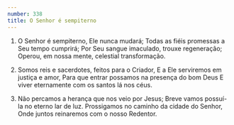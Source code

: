 ```yaml
---
number: 338
title: O Senhor é sempiterno
---
```


1. O Senhor é sempiterno, Ele nunca mudará;
  Todas as fiéis promessas a Seu tempo cumprirá;
  Por Seu sangue imaculado, trouxe regeneração;
  Operou, em nossa mente, celestial transformação.

2. Somos reis e sacerdotes, feitos para o Criador,
  E a Ele serviremos em justiça e amor,
  Para que entrar possamos na presença do bom Deus
  E viver eternamente com os santos lá nos céus.

3. Não percamos a herança que nos veio por Jesus;
  Breve vamos possuí-la no eterno lar de luz.
  Prossigamos no caminho da cidade do Senhor,
  Onde juntos reinaremos com o nosso Redentor.
